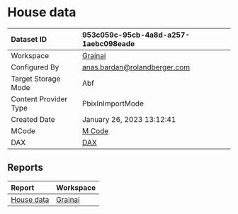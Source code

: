 



# House data

|Dataset ID|953c059c-95cb-4a8d-a257-1aebc098eade|
| :--- | :--- |
|Workspace|[Grainai](../Workspaces/Grainai.md)|
|Configured By|anas.bardan@rolandberger.com|
|Target Storage Mode|Abf|
|Content Provider Type|PbixInImportMode|
|Created Date|January 26, 2023 13:12:41|
|MCode|[M Code](./House-data/mcode.md)|
|DAX|[DAX](./House-data/dax.md)|

## Reports

|Report|Workspace|
| :--- | :--- |
|[House data](../Reports/House-data.md)|[Grainai](../Workspaces/Grainai.md)|

